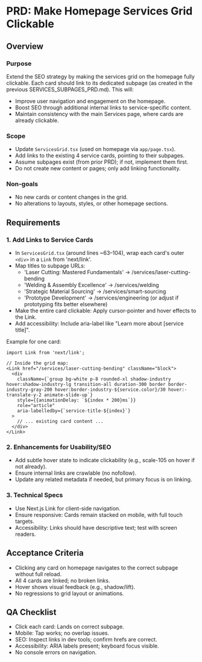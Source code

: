 # PRD: Make Homepage Services Grid Clickable

## Overview
### Purpose
Extend the SEO strategy by making the services grid on the homepage fully clickable. Each card should link to its dedicated subpage (as created in the previous SERVICES_SUBPAGES_PRD.md). This will:
- Improve user navigation and engagement on the homepage.
- Boost SEO through additional internal links to service-specific content.
- Maintain consistency with the main Services page, where cards are already clickable.

### Scope
- Update `ServicesGrid.tsx` (used on homepage via `app/page.tsx`).
- Add links to the existing 4 service cards, pointing to their subpages.
- Assume subpages exist (from prior PRD); if not, implement them first.
- Do not create new content or pages; only add linking functionality.

### Non-goals
- No new cards or content changes in the grid.
- No alterations to layouts, styles, or other homepage sections.

## Requirements

### 1. Add Links to Service Cards
- In `ServicesGrid.tsx` (around lines ~63–104), wrap each card's outer `<div>` in a `Link` from 'next/link'.
- Map titles to subpage URLs:
  - 'Laser Cutting: Mastered Fundamentals' → /services/laser-cutting-bending
  - 'Welding & Assembly Excellence' → /services/welding
  - 'Strategic Material Sourcing' → /services/smart-sourcing
  - 'Prototype Development' → /services/engineering (or adjust if prototyping fits better elsewhere)
- Make the entire card clickable: Apply cursor-pointer and hover effects to the Link.
- Add accessibility: Include aria-label like "Learn more about [service title]".

Example for one card:
```tsx
import Link from 'next/link';

// Inside the grid map:
<Link href="/services/laser-cutting-bending" className="block">
  <div 
    className={`group bg-white p-8 rounded-xl shadow-industry hover:shadow-industry-lg transition-all duration-300 border border-industry-gray-200 hover:border-industry-${service.color}/30 hover:-translate-y-2 animate-slide-up`}
    style={{animationDelay: `${index * 200}ms`}}
    role="article"
    aria-labelledby={`service-title-${index}`}
  >
    // ... existing card content ...
  </div>
</Link>
```

### 2. Enhancements for Usability/SEO
- Add subtle hover state to indicate clickability (e.g., scale-105 on hover if not already).
- Ensure internal links are crawlable (no nofollow).
- Update any related metadata if needed, but primary focus is on linking.

### 3. Technical Specs
- Use Next.js Link for client-side navigation.
- Ensure responsive: Cards remain stacked on mobile, with full touch targets.
- Accessibility: Links should have descriptive text; test with screen readers.

## Acceptance Criteria
- Clicking any card on homepage navigates to the correct subpage without full reload.
- All 4 cards are linked; no broken links.
- Hover shows visual feedback (e.g., shadow/lift).
- No regressions to grid layout or animations.

## QA Checklist
- Click each card: Lands on correct subpage.
- Mobile: Tap works; no overlap issues.
- SEO: Inspect links in dev tools; confirm hrefs are correct.
- Accessibility: ARIA labels present; keyboard focus visible.
- No console errors on navigation. 